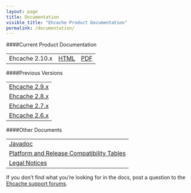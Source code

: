 ```yaml
---
layout: page
title: Documentation
visible_title: "Ehcache Product Documentation"
permalink: /documentation/
---
```


####Current Product Documentation

| | | |
|:----|:------|:-----|
|Ehcache 2.10.x|<a href="http://www.ehcache.org/generated/2.10.0/html/ehc-all" target="_blank">HTML</a>|<a href="http://www.ehcache.org/documentation/2.10/pdf/index" target="_blank">PDF</a>|


####Previous Versions

| |
|:----|
|<a href="http://www.ehcache.org/documentation/2.9/index" target="_blank">Ehcache 2.9.x</a>|
|<a href="http://www.ehcache.org/documentation/2.8/index" target="_blank">Ehcache 2.8.x</a>|
|<a href="http://www.ehcache.org/documentation/2.7/index" target="_blank">Ehcache 2.7.x</a>|
|<a href="http://www.ehcache.og/documentation/2.6/index" target="_blank">Ehcache 2.6.x</a>|



####Other Documents

| |
|:----|
|<a href="/apidocs/2.10" target="_blank">Javadoc</a>|
|<a href="http://www.terracotta.org/confluence/display/release/Home" target="_blank">Platform and Release Compatibility Tables</a>|
|<a href="http://documentation.softwareag.com/legal/" target="_blank">Legal Notices</a>|


If you don’t find what you’re looking for in the docs, post a question to the <a href="https://groups.google.com/forum/#!forum/ehcache-users" target="_blank">Ehcache support forums</a>.
